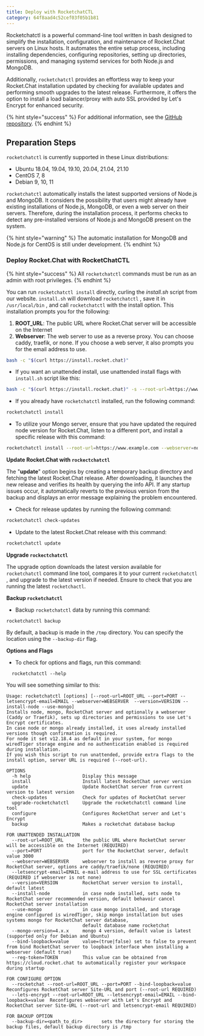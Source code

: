 ```yaml
---
title: Deploy with RocketchatCTL
category: 64f8aad4c52cef03f05b1b81
---
```


Rocketchatctl is a powerful command-line tool written in bash designed to simplify the installation, configuration, and maintenance of Rocket.Chat servers on Linux hosts. It automates the entire setup process, including installing dependencies, configuring repositories, setting up directories, permissions, and managing systemd services for both Node.js and MongoDB.&#x20;

Additionally, `rocketchatctl` provides an effortless way to keep your Rocket.Chat installation updated by checking for available updates and performing smooth upgrades to the latest release. Furthermore, it offers the option to install a load balancer/proxy with auto SSL provided by Let's Encrypt for enhanced security.

{% hint style="success" %}
&#x20;For additional information, see the [GitHub repository](https://github.com/RocketChat/install.sh).
{% endhint %}

## Preparation Steps

`rocketchatctl` is currently supported in these Linux distributions:

* Ubuntu 18.04, 19.04, 19.10, 20.04, 21.04, 21.10&#x20;
* CentOS 7, 8
* Debian 9, 10, 11

`rocketchatctl` automatically installs the latest supported versions of Node.js and MongoDB.  It considers the possibility that users might already have existing installations of Node.js, MongoDB, or even a web server on their servers. Therefore, during the installation process, it performs checks to detect any pre-installed versions of Node.js and MongoDB present on the system.

{% hint style="warning" %}
The automatic installation for MongoDB and Node.js for CentOS is still under development.
{% endhint %}

### Deploy Rocket.Chat with RocketChatCTL

{% hint style="success" %}
All `rocketchatctl` commands must be run as an admin with root privileges.
{% endhint %}

You can run `rocketchatctl install` directly, curling the _install.sh_ script from our website. `install.sh` will download `rocketchatctl` , save it in `/usr/local/bin` , and call `rocketchatctl` with the install option. This installation prompts you for the following:

1. **ROOT\_URL**: The public URL where Rocket.Chat server will be accessible on the Internet
2. **Webserver**: The web server to use as a reverse proxy. You can choose caddy, traefik, or none. If you choose a web server, it also prompts you for the email address to use.

```bash
bash -c "$(curl https://install.rocket.chat)"
```

* If you want an unattended install, use unattended install flags with `install.sh` script like this:

```bash
bash -c "$(curl https://install.rocket.chat)" -s --root-url=https://www.example.com --webserver=traefik --letsencrypt-email=myemail@mydomain.com
```

* If you already have `rocketchatctl` installed, run the following command:

```bash
rocketchatctl install
```

* To utilize your Mongo server, ensure that you have updated the required node version for Rocket.Chat, listen to a different port, and install a specific release with this command:

```bash
rocketchatctl install --root-url=https://www.example.com --webserver=none --use-mongo --install-node --port=4000 --version=3.9.0
```

**Update Rocket.Chat with `rockectchatctl`**

The "**update**" option begins by creating a temporary backup directory and fetching the latest Rocket.Chat release. After downloading, it launches the new release and verifies its health by querying the info API. If any startup issues occur, it automatically reverts to the previous version from the backup and displays an error message explaining the problem encountered.

* Check for release updates by running the following command:

```bash
rocketchatctl check-updates
```

* Update to the latest Rocket.Chat release with this command:

```bash
rocketchatctl update
```

**Upgrade `rockectchatctl`**

The upgrade option downloads the latest version available for `rocketchatctl`  command line tool, compares it to your current `rocketchatctl` , and upgrade to the latest version if needed. Ensure to check that you are running the latest `rocketchactl`.

**Backup `rocketchatctl`**

* Backup `rocketchatctl` data by running this command:

```
rocketchatctl backup
```

By default, a backup is made in the `/tmp` directory. You can specify the location using the `--backup-dir` flag.

**Options and Flags**&#x20;

* To check for options and flags, run this command:

```
  rocketchatctl --help
```

You will see something similar to this:

```
Usage: rocketchatctl [options] [--root-url=ROOT_URL --port=PORT --letsencrypt-email=EMAIL --webserver=WEBSERVER  --version=VERSION --install-node --use-mongo]
Installs node, mongo, RocketChat server and optionally a webserver (Caddy or Traefik), sets up directories and permissions to use Let's Encrypt certificates.
In case node or mongo already installed, it uses already installed versions though confirmation is required.
For node it set v12.18.4 as default in your system, for mongo wiredTiger storage engine and no authentication enabled is required during installation.
If you wish this script to run unattended, provide extra flags to the install option, server URL is required (--root-url).

OPTIONS
  -h help                   Display this message
  install                   Install latest RocketChat server version
  update                    Update RocketChat server from current version to latest version
  check-updates             Check for updates of RocketChat server
  upgrade-rocketchatctl     Upgrade the rocketchatctl command line tool
  configure                 Configures RocketChat server and Let's Encrypt
  backup                    Makes a rocketchat database backup

FOR UNATTENDED INSTALLATION
  --root-url=ROOT_URL       the public URL where RocketChat server will be accessible on the Internet (REQUIRED)
  --port=PORT               port for the RocketChat server, default value 3000
  --webserver=WEBSERVER     webserver to install as reverse proxy for RocketChat server, options are caddy/traefik/none (REQUIRED)
  --letsencrypt-email=EMAIL e-mail address to use for SSL certificates (REQUIRED if webserver is not none)
  --version=VERSION         RocketChat server version to install, default latest
  --install-node            in case node installed, sets node to RocketChat server recommended version, default behavoir cancel RocketChat server installation
  --use-mongo               in case mongo installed, and storage engine configured is wiredTiger, skip mongo installation but uses systems mongo for RocketChat server database,
                            default database name rocketchat
  --mongo-version=4.x.x     mongo 4 version, default value is latest (supported only for Debian and Ubuntu)
  --bind-loopback=value     value=(true|false) set to false to prevent from bind RocketChat server to loopback interface when installing a webserver (default true)
  --reg-token=TOKEN         This value can be obtained from https://cloud.rocket.chat to automatically register your workspace during startup

FOR CONFIGURE OPTION
  --rocketchat --root-url=ROOT_URL --port=PORT --bind-loopback=value                  Reconfigures RocketChat server Site-URL and port (--root-url REQUIRED)
  --lets-encrypt --root-url=ROOT_URL --letsencrypt-email=EMAIL --bind-loopback=value  Reconfigures webserver with Let's Encrypt and RocketChat server Site-URL (--root-url and letsencrypt-email REQUIRED)

FOR BACKUP OPTION
  --backup-dir=<path_to_dir>       sets the directory for storing the backup files, default backup directory is /tmp
```
